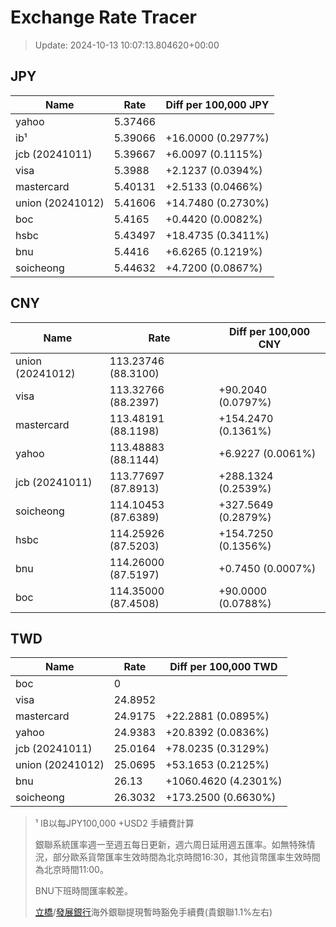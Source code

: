 # Exchange Rate Tracer

> Update: 2024-10-13 10:07:13.804620+00:00

## JPY

| Name             |    Rate | Diff per 100,000 JPY   |
|------------------|---------|------------------------|
| yahoo            | 5.37466 |                        |
| ib¹              | 5.39066 | +16.0000 (0.2977%)     |
| jcb (20241011)   | 5.39667 | +6.0097 (0.1115%)      |
| visa             | 5.3988  | +2.1237 (0.0394%)      |
| mastercard       | 5.40131 | +2.5133 (0.0466%)      |
| union (20241012) | 5.41606 | +14.7480 (0.2730%)     |
| boc              | 5.4165  | +0.4420 (0.0082%)      |
| hsbc             | 5.43497 | +18.4735 (0.3411%)     |
| bnu              | 5.4416  | +6.6265 (0.1219%)      |
| soicheong        | 5.44632 | +4.7200 (0.0867%)      |

## CNY

| Name             | Rate                | Diff per 100,000 CNY   |
|------------------|---------------------|------------------------|
| union (20241012) | 113.23746	(88.3100) |                        |
| visa             | 113.32766	(88.2397) | +90.2040 (0.0797%)     |
| mastercard       | 113.48191	(88.1198) | +154.2470 (0.1361%)    |
| yahoo            | 113.48883	(88.1144) | +6.9227 (0.0061%)      |
| jcb (20241011)   | 113.77697	(87.8913) | +288.1324 (0.2539%)    |
| soicheong        | 114.10453	(87.6389) | +327.5649 (0.2879%)    |
| hsbc             | 114.25926	(87.5203) | +154.7250 (0.1356%)    |
| bnu              | 114.26000	(87.5197) | +0.7450 (0.0007%)      |
| boc              | 114.35000	(87.4508) | +90.0000 (0.0788%)     |

## TWD

| Name             |    Rate | Diff per 100,000 TWD   |
|------------------|---------|------------------------|
| boc              |  0      |                        |
| visa             | 24.8952 |                        |
| mastercard       | 24.9175 | +22.2881 (0.0895%)     |
| yahoo            | 24.9383 | +20.8392 (0.0836%)     |
| jcb (20241011)   | 25.0164 | +78.0235 (0.3129%)     |
| union (20241012) | 25.0695 | +53.1653 (0.2125%)     |
| bnu              | 26.13   | +1060.4620 (4.2301%)   |
| soicheong        | 26.3032 | +173.2500 (0.6630%)    |


> ¹ IB以每JPY100,000 +USD2 手續費計算
>
> 銀聯系統匯率週一至週五每日更新，週六周日延用週五匯率。如無特殊情況，部分歐系貨幣匯率生效時間為北京時間16:30，其他貨幣匯率生效時間為北京時間11:00。
>
> BNU下班時間匯率較差。
>
> [立橋](https://www.wlbank.com.mo/uploads/ueditor/file/20181211/1544536513900230.pdf)/[發展銀行](https://www.mdb.com.mo/Service_Charges_20230728.pdf)海外銀聯提現暫時豁免手續費(貴銀聯1.1%左右)

